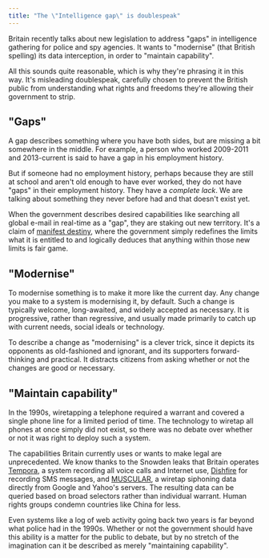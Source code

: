 ```yaml
---
title: "The \"Intelligence gap\" is doublespeak"
---
```


Britain recently talks about new legislation to address "gaps" in intelligence
gathering for police and spy agencies. It wants to "modernise" (that British
spelling) its data interception, in order to "maintain capability".

All this sounds quite reasonable, which is why they're phrasing it in this way.
It's misleading doublespeak, carefully chosen to prevent the British public from
understanding what rights and freedoms they're allowing their government to
strip.

## "Gaps"

A gap describes something where you have both sides, but are missing a bit
somewhere in the middle. For example, a person who worked 2009-2011 and
2013-current is said to have a gap in his employment history.

But if someone had no employment history, perhaps because they are still at
school and aren't old enough to have ever worked, they do not have "gaps" in
their employment history. They have a _complete lack_. We are talking about
something they never before had and that doesn't exist yet.

When the government describes desired capabilities like searching all global
e-mail in real-time as a "gap", they are staking out new territory. It's a claim
of [manifest destiny](https://en.wikipedia.org/wiki/Manifest_destiny), where the
government simply redefines the limits what it is entitled to and logically
deduces that anything within those new limits is fair game.

## "Modernise"

To modernise something is to make it more like the current day. Any change you
make to a system is modernising it, by default. Such a change is typically
welcome, long-awaited, and widely accepted as necessary. It is progressive,
rather than regressive, and usually made primarily to catch up with current
needs, social ideals or technology.

To describe a change as "modernising" is a clever trick, since it depicts its
opponents as old-fashioned and ignorant, and its supporters forward-thinking and
practical. It distracts citizens from asking whether or not the changes are good
or necessary.

## "Maintain capability"

In the 1990s, wiretapping a telephone required a warrant and covered a single
phone line for a limited period of time. The technology to wiretap all phones at
once simply did not exist, so there was no debate over whether or not it was
right to deploy such a system.

The capabilities Britain currently uses or wants to make legal are
unprecedented. We know thanks to the Snowden leaks that Britain operates
[Tempora](https://en.wikipedia.org/wiki/Tempora), a system recording all voice
calls and Internet use,
[Dishfire](https://en.wikipedia.org/wiki/Dishfire) for recording SMS messages,
and
[MUSCULAR](https://en.wikipedia.org/wiki/MUSCULAR_%28surveillance_program%29), a
wiretap siphoning data directly from Google and Yahoo's servers. The resulting
data can be queried based on broad selectors rather than individual warrant.
Human rights groups condemn countries like China for less.

Even systems like a log of web activity going back two years is far beyond what
police had in the 1990s. Whether or not the government should have this ability
is a matter for the public to debate, but by no stretch of the imagination can
it be described as merely "maintaining capability".
